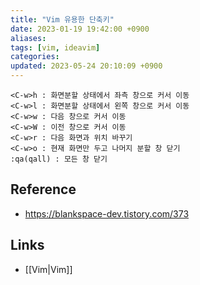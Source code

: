 ```yaml
---
title: "Vim 유용한 단축키"
date: 2023-01-19 19:42:00 +0900
aliases: 
tags: [vim, ideavim]
categories: 
updated: 2023-05-24 20:10:09 +0900
---
```


```
<C-w>h : 화면분할 상태에서 좌측 창으로 커서 이동
<C-w>l : 화면분할 상태에서 왼쪽 창으로 커서 이동
<C-w>w : 다음 창으로 커서 이동
<C-w>W : 이전 창으로 커서 이동
<C-w>r : 다음 화면과 위치 바꾸기
<C-w>o : 현재 화면만 두고 나머지 분할 창 닫기
:qa(qall) : 모든 창 닫기
```

## Reference

- https://blankspace-dev.tistory.com/373

## Links

- [[Vim|Vim]]
